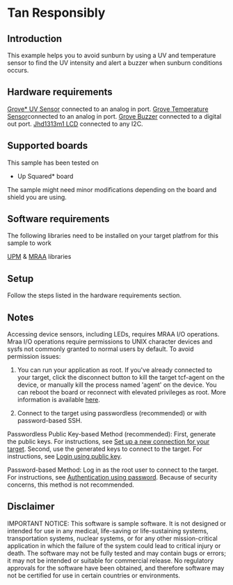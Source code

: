 # Tan Responsibly


## Introduction
This example helps you to avoid sunburn by using a UV and temperature sensor to find the UV intensity and alert a buzzer when sunburn conditions occurs.


## Hardware requirements

[Grove* UV Sensor](https://www.seeedstudio.com/Grove-UV-Sensor-p-1540.html) connected to an analog in port.
[Grove Temperature Sensor](http://wiki.seeed.cc/Grove-Temperature_Sensor_V1.2/)connected to an analog in port.
[Grove Buzzer](http://wiki.seeed.cc/Grove-Buzzer/) connected to a digital out port.
[Jhd1313m1 LCD](https://iotdk.intel.com/docs/master/upm/classupm_1_1_jhd1313m1.html) connected to any I2C.

## Supported boards

This sample has been tested on
- Up Squared* board

The sample might need minor modifications depending on the board and shield you are using.

## Software requirements

The following libraries need to be installed on your target platfrom for this sample to work

[UPM](https://github.com/intel-iot-devkit/upm) & [MRAA](https://github.com/intel-iot-devkit/mraa) libraries

## Setup
Follow the steps listed in the hardware requirements section.

## Notes

Accessing device sensors, including LEDs, requires MRAA I/O operations. Mraa I/O operations require permissions to UNIX character devices and sysfs not commonly granted to normal users by default. To avoid permission issues:

1. You can run your application as root. If you've already connected to your target, click the disconnect button to kill the target tcf-agent on the device, or manually kill the process named 'agent' on the device. You can reboot the board or reconnect with elevated privileges as root. More information is available [here](https://software.intel.com/en-us/developing-projects-with-intel-system-studio-c-creating-an-ssh-connection).

2. Connect to the target using passwordless (recommended) or with password-based SSH.

Passwordless Public Key-based Method (recommended):
First, generate the public keys. For instructions, see [Set up a new connection for your target](https://software.intel.com/en-us/developing-projects-with-intel-system-studio-c-2019-beta-creating-an-ssh-connection). 
Second, use the generated keys to connect to the target. For instructions, see [Login using public key](https://software.intel.com/en-us/developing-projects-with-intel-system-studio-c-2019-beta-connecting-to-target).

Password-based Method: 
Log in as the root user to connect to the target. For instructions, see [Authentication using password](https://software.intel.com/en-us/developing-projects-with-intel-system-studio-c-2019-beta-connecting-to-target). Because of security concerns, this method is not recommended.


## Disclaimer
IMPORTANT NOTICE: This software is sample software. It is not designed or intended for use in any medical, life-saving or life-sustaining systems, transportation systems, nuclear systems, or for any other mission-critical application in which the failure of the system could lead to critical injury or death. The software may not be fully tested and may contain bugs or errors; it may not be intended or suitable for commercial release. No regulatory approvals for the software have been obtained, and therefore software may not be certified for use in certain countries or environments.
